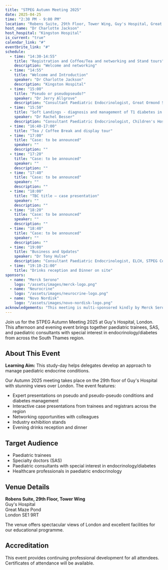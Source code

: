 ```yaml
---
title: "STPEG Autumn Meeting 2025"
date: 2025-04-25
time: "2:30 PM - 9:00 PM"
location: "Robens Suite, 29th Floor, Tower Wing, Guy's Hospital, Great Maze Pond, London, SE1 9RT"
host_name: "Dr Charlotte Jackson"
host_hospital: "Kingston Hospital"
is_current: "true"
calendar_link: "#"
eventbrite_link: "#"
schedule:
  - time: "14:30-14:55"
    title: "Registration and Coffee/Tea and networking and Stand tours"
    description: "Welcome and networking"
  - time: "14:55"
    title: "Welcome and Introduction"
    speaker: "Dr Charlotte Jackson"
    description: "Kingston Hospital"
  - time: "15:00"
    title: "Pseudo or pseudopseudo?"
    speaker: "Dr Jerry Allgrove"
    description: "Consultant Paediatric Endocrinologist, Great Ormond Street Hospital"
  - time: "15:50"
    title: "Soft Landings - diagnosis and management of T1 diabetes in the future"
    speaker: "Dr Rachel Besser"
    description: "Consultant Paediatric Endocrinologist, Children's Hospital, Oxford"
  - time: "16:40-17:00"
    title: "Tea / Coffee Break and display tour"
  - time: "17:00"
    title: "Case: to be announced"
    speaker: ""
    description: ""
  - time: "17:20"
    title: "Case: to be announced"
    speaker: ""
    description: ""
  - time: "17:40"
    title: "Case: to be announced"
    speaker: ""
    description: ""
  - time: "18:00"
    title: "TBC title – case presentation"
    speaker: ""
    description: ""
  - time: "18:20"
    title: "Case: to be announced"
    speaker: ""
    description: ""
  - time: "18:40"
    title: "Case: to be announced"
    speaker: ""
    description: ""
  - time: "19:00"
    title: "Business and Updates"
    speaker: "Dr Tony Hulse"
    description: "Consultant Paediatric Endocrinologist, ELCH, STPEG Committee"
  - time: "19:10-21:00"
    title: "Drinks reception and Dinner on site"
sponsors:
  - name: "Merck Serono"
    logo: "/assets/images/merck-logo.png"
  - name: "Neurocrine"
    logo: "/assets/images/neurocrine-logo.png"
  - name: "Novo Nordisk"
    logo: "/assets/images/novo-nordisk-logo.png"
acknowledgements: "This meeting is multi-sponsored kindly by Merck Serono, Neurocrine, Novo Nordisk in exchange for stand space. The sponsors have no influence on the academic agenda."
---
```


Join us for the STPEG Autumn Meeting 2025 at Guy's Hospital, London. This afternoon and evening event brings together paediatric trainees, SAS, and paediatric consultants with special interest in endocrinology/diabetes from across the South Thames region.

## About This Event

**Learning Aim:** This study-day helps delegates develop an approach to manage paediatric endocrine conditions.

Our Autumn 2025 meeting takes place on the 29th floor of Guy's Hospital with stunning views over London. The event features:

- Expert presentations on pseudo and pseudo-pseudo conditions and diabetes management
- Interactive case presentations from trainees and registrars across the region
- Networking opportunities with colleagues
- Industry exhibition stands
- Evening drinks reception and dinner

## Target Audience

- Paediatric trainees
- Specialty doctors (SAS)
- Paediatric consultants with special interest in endocrinology/diabetes
- Healthcare professionals in paediatric endocrinology

## Venue Details

**Robens Suite, 29th Floor, Tower Wing**  
Guy's Hospital  
Great Maze Pond  
London SE1 9RT

The venue offers spectacular views of London and excellent facilities for our educational programme.

## Accreditation

This event provides continuing professional development for all attendees. Certificates of attendance will be available.